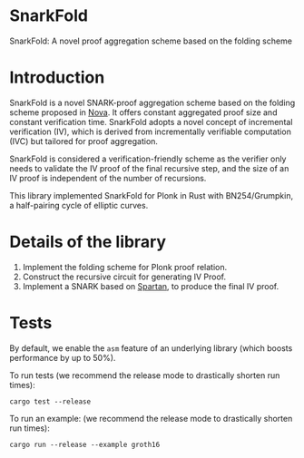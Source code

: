 # SnarkFold
SnarkFold: A novel proof aggregation scheme based on the folding scheme

# Introduction
SnarkFold is a novel SNARK-proof aggregation scheme based on the folding scheme proposed in [Nova](https://par.nsf.gov/servlets/purl/10440508). It offers constant aggregated proof size and constant verification time. SnarkFold adopts a novel concept of incremental verification (IV), which is derived from incrementally verifiable computation (IVC) but tailored for proof aggregation.

SnarkFold is considered a verification-friendly scheme as the verifier only needs to validate the IV proof of the final recursive step, and the size of an IV proof is independent of the number of recursions.

This library implemented SnarkFold for Plonk in Rust with BN254/Grumpkin, a half-pairing cycle of elliptic curves.

# Details of the library
1. Implement the folding scheme for Plonk proof relation.
2. Construct the recursive circuit for generating IV Proof.
3. Implement a SNARK based on [Spartan](https://eprint.iacr.org/2019/550.pdf), to produce the final IV proof.

# Tests 
By default, we enable the `asm` feature of an underlying library (which boosts performance by up to 50\%).

To run tests (we recommend the release mode to drastically shorten run times):
```text
cargo test --release
```

To run an example: (we recommend the release mode to drastically shorten run times):
```text
cargo run --release --example groth16
```
